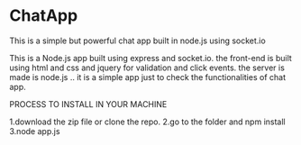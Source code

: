 # ChatApp
This is a simple but powerful chat app built in node.js using socket.io


This is a Node.js app built using express and socket.io.
the front-end is built using html and css and jquery for validation and click events.
the server is made is node.js ..
it is a simple app just to check the functionalities of chat app.


PROCESS TO INSTALL IN YOUR MACHINE

1.download the zip file or clone the repo.
2.go to the folder and npm install 
3.node app.js
